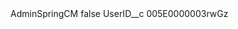 <?xml version="1.0" encoding="UTF-8"?>
<CustomMetadata xmlns="http://soap.sforce.com/2006/04/metadata" xmlns:xsi="http://www.w3.org/2001/XMLSchema-instance" xmlns:xsd="http://www.w3.org/2001/XMLSchema">
    <label>AdminSpringCM</label>
    <protected>false</protected>
    <values>
        <field>UserID__c</field>
        <value xsi:type="xsd:string">005E0000003rwGz</value>
    </values>
</CustomMetadata>
